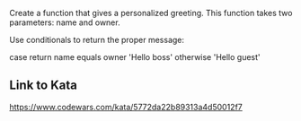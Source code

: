 Create a function that gives a personalized greeting. This function takes two parameters: name and owner.

Use conditionals to return the proper message:

case	return
name equals owner	'Hello boss'
otherwise	'Hello guest'

## Link to Kata
https://www.codewars.com/kata/5772da22b89313a4d50012f7